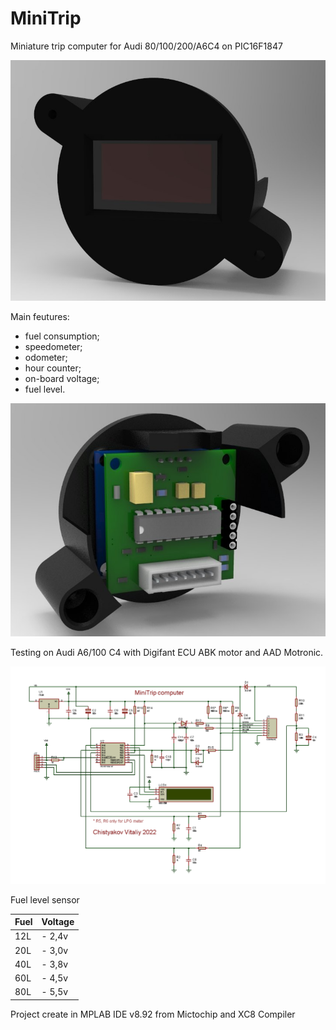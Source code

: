 # MiniTrip
Miniature trip computer for Audi 80/100/200/A6C4 on PIC16F1847

![Front](MiniTrip_Front.jpg)

Main feutures:
- fuel consumption;
- speedometer;
- odometer;
- hour counter;
- on-board voltage;
- fuel level.


![Back](MiniTrip_Back.jpg)


Testing on Audi A6/100 C4 with Digifant ECU ABK motor and AAD Motronic.



![Schem](PCB/schematic.gif)

Fuel level sensor

|Fuel	|	Voltage|
|-----	|------		|
|12L	| 	- 2,4v|
|20L	|	- 3,0v|
|40L	|	 - 3,8v|
|60L	|	 - 4,5v|
|80L	|	 - 5,5v|

Project create in MPLAB IDE v8.92 from Mictochip and XC8 Compiler

